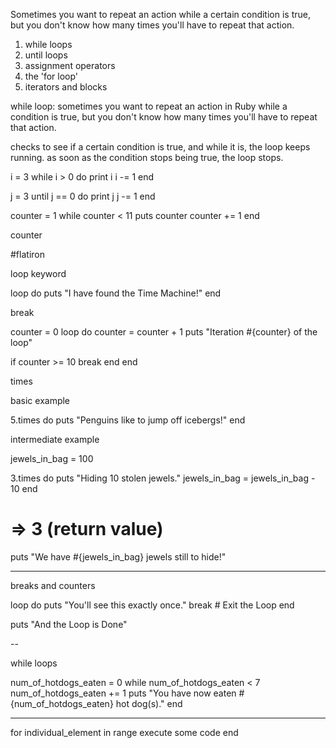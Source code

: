 Sometimes you want to repeat an action while a certain condition is true, but you don't know how many times you'll have to repeat that action. 


1. while loops
2. until loops
3. assignment operators
4. the 'for loop'
4. iterators and blocks 


while loop: sometimes you want to repeat an action in Ruby while a condition is true, but you don't know how many times you'll have to repeat that action. 

checks to see if a certain condition is true, and while it is, the loop keeps running. as soon as the condition stops being true, the loop stops. 




i = 3
while i > 0 do
  print i
  i -= 1
end

j = 3
until j == 0 do
  print j
  j -= 1
end


counter = 1
while counter < 11
  puts counter
  counter += 1
end

counter 






#flatiron

loop keyword

loop do
  puts "I have found the Time Machine!"
end


break 

counter = 0 
  loop do 
  counter = counter + 1
  puts "Iteration #{counter} of the loop"
  
  if counter >= 10 
  break
 end
end 



times


basic example 

5.times do
  puts "Penguins like to jump off icebergs!"
end



intermediate example 

jewels_in_bag = 100
 
3.times do 
  puts "Hiding 10 stolen jewels."
  jewels_in_bag = jewels_in_bag - 10
end
 
# => 3 (return value)
 
puts "We have #{jewels_in_bag} jewels still to hide!"


--- 



breaks and counters

loop do
  puts "You'll see this exactly once."
  break # Exit the Loop
end
 
puts "And the Loop is Done"

-- 

while loops

num_of_hotdogs_eaten = 0
while num_of_hotdogs_eaten < 7
  num_of_hotdogs_eaten += 1
  puts "You have now eaten #{num_of_hotdogs_eaten} hot dog(s)."
end

--- 

for individual_element in range
  execute some code
end 


